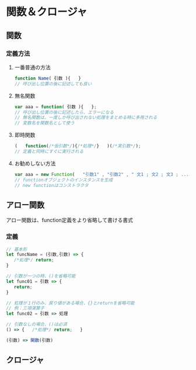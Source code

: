 # 関数＆クロージャ

## 関数

### 定義方法

1. 一番普通の方法

   ```javascript
   function Name( 引数 ){   }
   // 呼び出し位置の後に記述しても良い
   ```

2. 無名関数

   ```javascript
   var aaa = function( 引数 ){   };
   // 呼び出し位置の後に記述したら、エラーになる
   // 無名関数は、一度しか呼び出されない処理をまとめる時に多用される
   // 変数名を関数名として使う
   ```

3. 即時関数

   ```javascript
   (   function(/*仮引数*/){/*処理*/}   )(/*実引数*/);
   // 定義と同時にすぐに実行される
   ```

4. お勧めしない方法

   ```javascript
   var aaa = new Function(   "引数1" , "引数2" , " 文1 ; 文2 ; 文3 ; ...... "   );
   // functionオブジェクトのインスタンスを生成
   // new functionはコンストラクタ
   ```

## アロー関数

アロー関数は、function定義をより省略して書ける書式

### 定義

```javascript
// 基本形
let funcName = (引数,引数) => {
   /*処理*/ return;
}

// 引数が一つの時、()を省略可能
let func01 = 引数 => {
   return;
}

// 処理が１行のみ、戻り値がある場合、{}とreturnを省略可能
// 例：三項演算子
let func02 = 引数 => 処理

// 引数なしの場合、()は必須
() => {   /*処理*/ return;   }

(引数) => 関数(引数)
```

## クロージャ
